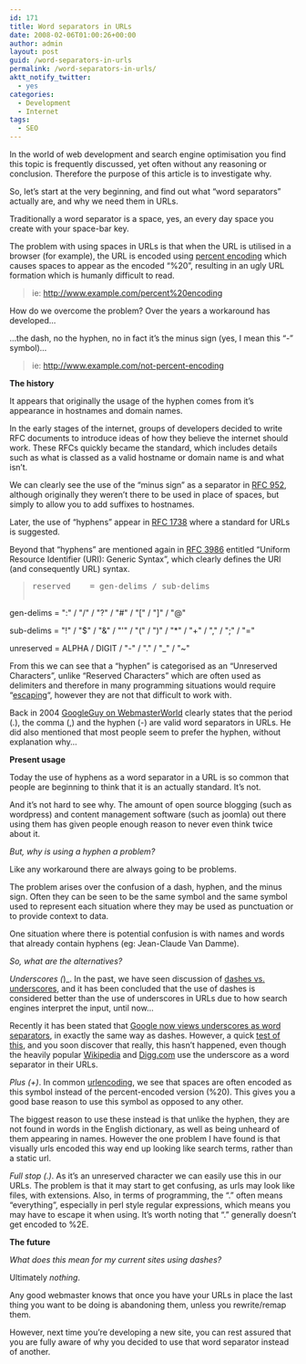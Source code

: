 ```yaml
---
id: 171
title: Word separators in URLs
date: 2008-02-06T01:00:26+00:00
author: admin
layout: post
guid: /word-separators-in-urls
permalink: /word-separators-in-urls/
aktt_notify_twitter:
  - yes
categories:
  - Development
  - Internet
tags:
  - SEO
---
```

<p class="lead">
  In the world of web development and search engine optimisation you find this topic is frequently discussed, yet often without any reasoning or conclusion. Therefore the purpose of this article is to investigate why.
</p>

So, let&#8217;s start at the very beginning, and find out what &#8220;word separators&#8221; actually are, and why we need them in URLs.

Traditionally a word separator is a space, yes, an every day space you create with your space-bar key.

The problem with using spaces in URLs is that when the URL is utilised in a browser (for example), the URL is encoded using [percent encoding](http://en.wikipedia.org/wiki/Percent-encoding) which causes spaces to appear as the encoded &#8220;%20&#8221;, resulting in an ugly URL formation which is humanly difficult to read.

> ie: http://www.example.com/percent%20encoding

How do we overcome the problem? Over the years a workaround has developed&#8230;

&#8230;the dash, no the hyphen, no in fact it&#8217;s the minus sign (yes, I mean this &#8220;-&#8221; symbol)&#8230;

> ie: http://www.example.com/not-percent-encoding

<!--more-->

**The history**

It appears that originally the usage of the hyphen comes from it&#8217;s appearance in hostnames and domain names.

In the early stages of the internet, groups of developers decided to write RFC documents to introduce ideas of how they believe the internet should work. These RFCs quickly became the standard, which includes details such as what is classed as a valid hostname or domain name is and what isn&#8217;t.

We can clearly see the use of the &#8220;minus sign&#8221; as a separator in [RFC 952](http://tools.ietf.org/html/rfc952), although originally they weren&#8217;t there to be used in place of spaces, but simply to allow you to add suffixes to hostnames.

Later, the use of &#8220;hyphens&#8221; appear in [RFC 1738](http://www.faqs.org/rfcs/rfc1738) where a standard for URLs is suggested.

Beyond that &#8220;hyphens&#8221; are mentioned again in [RFC 3986](http://www.ietf.org/rfc/rfc3986.txt) entitled &#8220;Uniform Resource Identifier (URI): Generic Syntax&#8221;, which clearly defines the URI (and consequently URL) syntax.

> <pre>reserved    = gen-delims / sub-delims

gen-delims  = ":" / "/" / "?" / "#" / "[" / "]" / "@"

sub-delims  = "!" / "$" / "&" / "'" / "(" / ")"
/ "*" / "+" / "," / ";" / "="

unreserved  = ALPHA / DIGIT / "-" / "." / "_" / "~"</pre>

From this we can see that a &#8220;hyphen&#8221; is categorised as an &#8220;Unreserved Characters&#8221;, unlike &#8220;Reserved Characters&#8221; which are often used as delimiters and therefore in many programming situations would require &#8220;[escaping](http://en.wikipedia.org/wiki/Escape_character)&#8220;, however they are not that difficult to work with.

Back in 2004 [GoogleGuy on WebmasterWorld](http://www.webmasterworld.com/forum3/23371.htm) clearly states that the period (.), the comma (,) and the hyphen (-) are valid word separators in URLs. He did also mentioned that most people seem to prefer the hyphen, without explanation why&#8230;

**Present usage**

Today the use of hyphens as a word separator in a URL is so common that people are beginning to think that it is an actually standard. It&#8217;s not.

And it&#8217;s not hard to see why. The amount of open source blogging (such as wordpress) and content management software (such as joomla) out there using them has given people enough reason to never even think twice about it.

_But, why is using a hyphen a problem?_

Like any workaround there are always going to be problems.

The problem arises over the confusion of a dash, hyphen, and the minus sign. Often they can be seen to be the same symbol and the same symbol used to represent each situation where they may be used as punctuation or to provide context to data.

One situation where there is potential confusion is with names and words that already contain hyphens (eg: Jean-Claude Van Damme).

_So, what are the alternatives?_

_Underscores (_)_. In the past, we have seen discussion of [dashes vs. underscores](http://www.mattcutts.com/blog/dashes-vs-underscores/), and it has been concluded that the use of dashes is considered better than the use of underscores in URLs due to how search engines interpret the input, until now&#8230;

Recently it has been stated that [Google now views underscores as word separators](http://www.news.com/8301-10784_3-9748779-7.html), in exactly the same way as dashes. However, a quick [test of this](http://www.google.com/search?q=bull_shit), and you soon discover that really, this hasn&#8217;t happened, even though the heavily popular [Wikipedia](http://en.wikipedia.org/wiki/Help:Page_name) and [Digg.com](http://digg.com/) use the underscore as a word separator in their URLs.

_Plus (+)_. In common [urlencoding](http://www.php.net/urlencode), we see that spaces are often encoded as this symbol instead of the percent-encoded version (%20). This gives you a good base reason to use this symbol as opposed to any other.

The biggest reason to use these instead is that unlike the hyphen, they are not found in words in the English dictionary, as well as being unheard of them appearing in names. However the one problem I have found is that visually urls encoded this way end up looking like search terms, rather than a static url.

_Full stop (.)_. As it&#8217;s an unreserved character we can easily use this in our URLs. The problem is that it may start to get confusing, as urls may look like files, with extensions. Also, in terms of programming, the &#8220;.&#8221; often means &#8220;everything&#8221;, especially in perl style regular expressions, which means you may have to escape it when using. It&#8217;s worth noting that &#8220;.&#8221; generally doesn&#8217;t get encoded to %2E.

**The future**

_What does this mean for my current sites using dashes?_

Ultimately _nothing_.

Any good webmaster knows that once you have your URLs in place the last thing you want to be doing is abandoning them, unless you rewrite/remap them.

However, next time you&#8217;re developing a new site, you can rest assured that you are fully aware of why you decided to use that word separator instead of another.